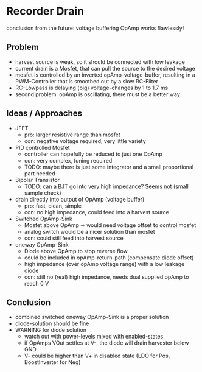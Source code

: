 # Recorder Drain

conclusion from the future: voltage buffering OpAmp works flawlessly!

## Problem

- harvest source is weak, so it should be connected with low leakage
- current drain is a Mosfet, that can pull the source to the desired voltage
- mosfet is controlled by an inverted opAmp-voltage-buffer, resulting in a PWM-Controller that is smoothed out by a slow RC-Filter
- RC-Lowpass is delaying (big) voltage-changes by 1 to 1.7 ms
- second problem: opAmp is oscillating, there must be a better way

## Ideas / Approaches

- JFET
    - pro: larger resistive range than mosfet
    - con: negative voltage required, very little variety
- PID controlled Mosfet
    - controller can hopefully be reduced to just one OpAmp
    - con: very complex, tuning required
    - TODO: maybe there is just some integrator and a small proportional part needed
- Bipolar Transistor
    - TODO: can a BJT go into very high impedance? Seems not (small sample check)
- drain directly into output of OpAmp (voltage buffer)
    - pro: fast, clean, simple
    - con: no high impedance, could feed into a harvest source
- Switched OpAmp-Sink
    - Mosfet above OpAmp ⇾ would need voltage offset to control mosfet
    - analog switch would be a nicer solution than mosfet
    - con: could still feed into harvest source
- oneway OpAmp-Sink
    - Diode above OpAmp to stop reverse flow
    - could be included in opAmp-return-path (compensate diode offset)
    - high impedance (over opAmp voltage range) with a low leakage diode
    - con: still no (real) high impedance, needs dual supplied opAmp to reach 0 V

## Conclusion

- combined switched oneway OpAmp-Sink is a proper solution
- diode-solution should be fine
- WARNING for diode solution
    - watch out with power-levels mixed with enabled-states
    - if OpAmps VOut settles at V-, the diode will drain harvester below GND
    - V- could be higher than V+ in disabled state (LDO for Pos, BoostInverter for Neg)
